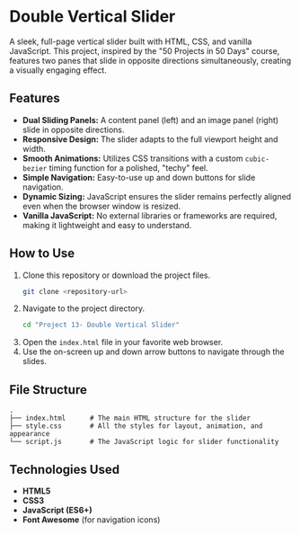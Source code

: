 # Double Vertical Slider

A sleek, full-page vertical slider built with HTML, CSS, and vanilla JavaScript. This project, inspired by the "50 Projects in 50 Days" course, features two panes that slide in opposite directions simultaneously, creating a visually engaging effect.

## Features

*   **Dual Sliding Panels:** A content panel (left) and an image panel (right) slide in opposite directions.
*   **Responsive Design:** The slider adapts to the full viewport height and width.
*   **Smooth Animations:** Utilizes CSS transitions with a custom `cubic-bezier` timing function for a polished, "techy" feel.
*   **Simple Navigation:** Easy-to-use up and down buttons for slide navigation.
*   **Dynamic Sizing:** JavaScript ensures the slider remains perfectly aligned even when the browser window is resized.
*   **Vanilla JavaScript:** No external libraries or frameworks are required, making it lightweight and easy to understand.

## How to Use

1.  Clone this repository or download the project files.
    ```bash
    git clone <repository-url>
    ```
2.  Navigate to the project directory.
    ```bash
    cd "Project 13- Double Vertical Slider"
    ```
3.  Open the `index.html` file in your favorite web browser.
4.  Use the on-screen up and down arrow buttons to navigate through the slides.

## File Structure

```
.
├── index.html      # The main HTML structure for the slider
├── style.css       # All the styles for layout, animation, and appearance
└── script.js       # The JavaScript logic for slider functionality
```

## Technologies Used

*   **HTML5**
*   **CSS3**
*   **JavaScript (ES6+)**
*   **Font Awesome** (for navigation icons)
